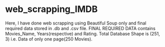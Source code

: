 # web_scrapping_IMDB
Here, I have done web scrapping using Beautiful Soup only and final required data stored in .db and .csv file.
FINAL REQUIRED DATA contains Movies_Name, Years(respective) and Rating. 
Total Database Shape is (251, 3) i.e. Data of only one page(250 Movies).
